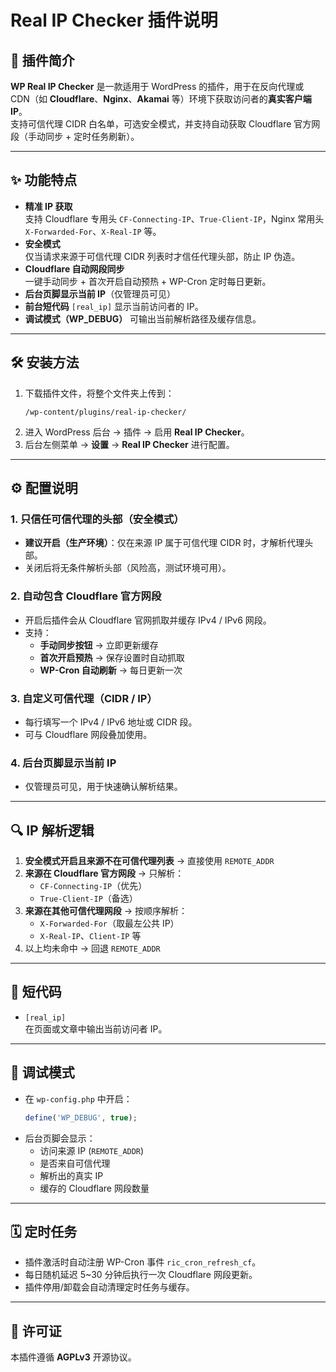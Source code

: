 # Real IP Checker 插件说明

## 📌 插件简介
**WP Real IP Checker** 是一款适用于 WordPress 的插件，用于在反向代理或 CDN（如 **Cloudflare**、**Nginx**、**Akamai** 等）环境下获取访问者的**真实客户端 IP**。  
支持可信代理 CIDR 白名单，可选安全模式，并支持自动获取 Cloudflare 官方网段（手动同步 + 定时任务刷新）。

---

## ✨ 功能特点
- **精准 IP 获取**  
  支持 Cloudflare 专用头 `CF-Connecting-IP`、`True-Client-IP`，Nginx 常用头 `X-Forwarded-For`、`X-Real-IP` 等。
- **安全模式**  
  仅当请求来源于可信代理 CIDR 列表时才信任代理头部，防止 IP 伪造。
- **Cloudflare 自动网段同步**  
  一键手动同步 + 首次开启自动预热 + WP-Cron 定时每日更新。
- **后台页脚显示当前 IP**（仅管理员可见）
- **前台短代码** `[real_ip]` 显示当前访问者的 IP。
- **调试模式（WP_DEBUG）** 可输出当前解析路径及缓存信息。

---

## 🛠 安装方法
1. 下载插件文件，将整个文件夹上传到：
   ```
   /wp-content/plugins/real-ip-checker/
   ```
2. 进入 WordPress 后台 → 插件 → 启用 **Real IP Checker**。
3. 后台左侧菜单 → **设置** → **Real IP Checker** 进行配置。

---

## ⚙️ 配置说明
### 1. 只信任可信代理的头部（安全模式）
- **建议开启（生产环境）**：仅在来源 IP 属于可信代理 CIDR 时，才解析代理头部。
- 关闭后将无条件解析头部（风险高，测试环境可用）。

### 2. 自动包含 Cloudflare 官方网段
- 开启后插件会从 Cloudflare 官网抓取并缓存 IPv4 / IPv6 网段。
- 支持：
  - **手动同步按钮** → 立即更新缓存
  - **首次开启预热** → 保存设置时自动抓取
  - **WP-Cron 自动刷新** → 每日更新一次

### 3. 自定义可信代理（CIDR / IP）
- 每行填写一个 IPv4 / IPv6 地址或 CIDR 段。
- 可与 Cloudflare 网段叠加使用。

### 4. 后台页脚显示当前 IP
- 仅管理员可见，用于快速确认解析结果。

---

## 🔍 IP 解析逻辑
1. **安全模式开启且来源不在可信代理列表** → 直接使用 `REMOTE_ADDR`  
2. **来源在 Cloudflare 官方网段** → 只解析：
   - `CF-Connecting-IP`（优先）
   - `True-Client-IP`（备选）
3. **来源在其他可信代理网段** → 按顺序解析：
   - `X-Forwarded-For`（取最左公共 IP）
   - `X-Real-IP`、`Client-IP` 等
4. 以上均未命中 → 回退 `REMOTE_ADDR`

---

## 🧩 短代码
- `[real_ip]`  
  在页面或文章中输出当前访问者 IP。

---

## 🧪 调试模式
- 在 `wp-config.php` 中开启：
  ```php
  define('WP_DEBUG', true);
  ```
- 后台页脚会显示：
  - 访问来源 IP (`REMOTE_ADDR`)
  - 是否来自可信代理
  - 解析出的真实 IP
  - 缓存的 Cloudflare 网段数量

---

## 🗓 定时任务
- 插件激活时自动注册 WP-Cron 事件 `ric_cron_refresh_cf`。
- 每日随机延迟 5~30 分钟后执行一次 Cloudflare 网段更新。
- 插件停用/卸载会自动清理定时任务与缓存。

---

## 📜 许可证
本插件遵循 **AGPLv3** 开源协议。

